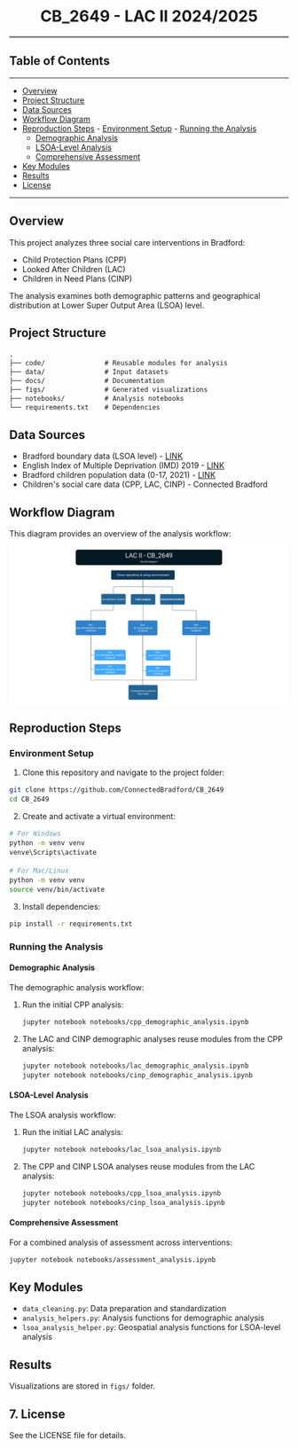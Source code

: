 <h1 align="center">CB_2649 - LAC II 2024/2025</h1>
<hr style="height:3px;border-width:0;color:gray;background-color:gray">



## Table of Contents
---
- [Overview](#Overview)
- [Project Structure](#Project-Structure)
- [Data Sources](#Data-Sources)
- [Workflow Diagram](#Workflow-Diagram)
- [Reproduction Steps](#Reproduction-Steps)
      - [Environment Setup](#Environment-Setup)
      - [Running the Analysis](#Running-the-Analysis)
    - [Demographic Analysis](#Demographic-Analysis)
    - [LSOA-Level Analysis](#LSOA-Level-Analysis)
    - [Comprehensive Assessment](#Comprehensive-Assessment)
- [Key Modules](#Key-Modules)
- [Results](#Results)
- [License](License)
---
## Overview
This project analyzes three social care interventions in Bradford:
- Child Protection Plans (CPP)
- Looked After Children (LAC)
- Children in Need Plans (CINP)

The analysis examines both demographic patterns and geographical distribution at Lower Super Output Area (LSOA) level.

## Project Structure
```
.
├── code/               # Reusable modules for analysis
├── data/               # Input datasets
├── docs/               # Documentation
├── figs/               # Generated visualizations
├── notebooks/          # Analysis notebooks     
└── requirements.txt    # Dependencies
```

## Data Sources
- Bradford boundary data (LSOA level) - [LINK](https://borders.ukdataservice.ac.uk/)
- English Index of Multiple Deprivation (IMD) 2019 - [LINK](https://data.cdrc.ac.uk/dataset/index-multiple-deprivation-imd)
- Bradford children population data (0-17, 2021) - [LINK](https://www.ons.gov.uk/peoplepopulationandcommunity/populationandmigration/populationestimates/datasets/lowersuperoutputareamidyearpopulationestimates)
- Children's social care data (CPP, LAC, CINP) - Connected Bradford

## Workflow Diagram
This diagram provides an overview of the analysis workflow:

![Activity Diagram](docs/activity_diagram.png "Project Workflow Diagram")

## Reproduction Steps

### Environment Setup
1. Clone this repository and navigate to the project folder:

```bash
git clone https://github.com/ConnectedBradford/CB_2649
cd CB_2649
```

2. Create and activate a virtual environment:

```bash
# For Windows
python -m venv venv
venve\Scripts\activate

# For Mac/Linux
python -m venv venv
source venv/bin/activate
```

3. Install dependencies:

```bash
pip install -r requirements.txt
```

### Running the Analysis

#### Demographic Analysis
The demographic analysis workflow:
1. Run the initial CPP analysis:
   ```bash
   jupyter notebook notebooks/cpp_demographic_analysis.ipynb
   ```
2. The LAC and CINP demographic analyses reuse modules from the CPP analysis:
   ```bash
   jupyter notebook notebooks/lac_demographic_analysis.ipynb
   jupyter notebook notebooks/cinp_demographic_analysis.ipynb
   ```

#### LSOA-Level Analysis
The LSOA analysis workflow:
1. Run the initial LAC analysis:
   ```bash
   jupyter notebook notebooks/lac_lsoa_analysis.ipynb
   ```
2. The CPP and CINP LSOA analyses reuse modules from the LAC analysis:
   ```bash
   jupyter notebook notebooks/cpp_lsoa_analysis.ipynb
   jupyter notebook notebooks/cinp_lsoa_analysis.ipynb
   ```

#### Comprehensive Assessment
For a combined analysis of assessment across interventions:
```bash
jupyter notebook notebooks/assessment_analysis.ipynb
```

## Key Modules
- `data_cleaning.py`: Data preparation and standardization
- `analysis_helpers.py`: Analysis functions for demographic analysis
- `lsoa_analysis_helper.py`: Geospatial analysis functions for LSOA-level analysis

## Results
Visualizations are stored in `figs/` folder.

## 7. License
See the LICENSE file for details.
